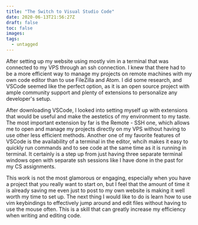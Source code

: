```yaml
---
title: "The Switch to Visual Studio Code"
date: 2020-06-13T21:56:27Z
draft: false
toc: false
images:
tags: 
  - untagged
---
```


After setting up my website using mostly vim in a terminal that was connected to my VPS through an ssh connection. I knew that there had to be a more efficient way to manage my projects on remote machines with my own code editor than to use FileZilla and Atom. I did some research, and VSCode seemed like the perfect option, as it is an open source project with ample community support and plenty of extensions to personalize any developer's setup.

After downloading VSCode, I looked into setting myself up with extensions that would be useful and make the aestetics of my environment to my taste. The most important extension by far is the Remote - SSH one, which allows me to open and manage my projects directly on my VPS without having to use other less efficient methods. Another one of my favorite features of VSCode is the availability of a terminal in the editor, whcih makes it easy to quickly run commands and to see code at the same time as it is running in terminal. It certainly is a step up from just having three separate terminal windows open with separate ssh sessions like I have done in the past for my CS assignments.

This work is not the most glamorous or engaging, especially when you have a project that you really want to start on, but I feel that the amount of time it is already saving me even just to post to my own website is making it well worth my time to set up. The next thing I would like to do is learn how to use vim keybindings to effectively jump around and edit files without having to use the mouse often. This is a skill that can greatly increase my efficiency when writing and editing code.

